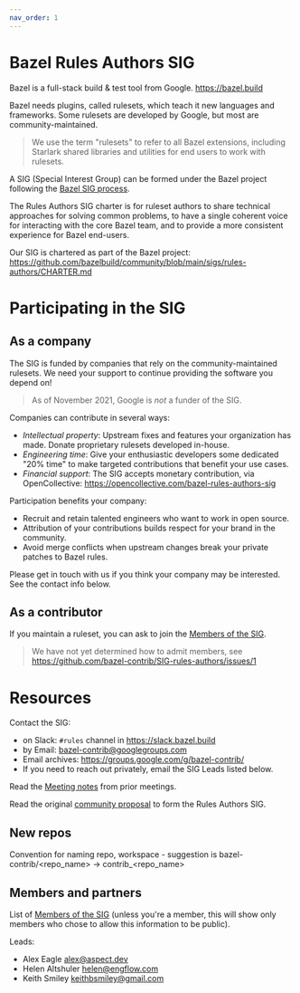 ```yaml
---
nav_order: 1
---
```


# Bazel Rules Authors SIG

Bazel is a full-stack build & test tool from Google. <https://bazel.build>

Bazel needs plugins, called rulesets, which teach it new languages and frameworks.
Some rulesets are developed by Google, but most are community-maintained.

> We use the term "rulesets" to refer to all Bazel extensions,
> including Starlark shared libraries and utilities for end users to work with rulesets.

A SIG (Special Interest Group) can be formed under the Bazel project following the [Bazel SIG process].

The Rules Authors SIG charter is for ruleset authors
to share technical approaches for solving common problems,
to have a single coherent voice for interacting with the core Bazel team, and
to provide a more consistent experience for Bazel end-users.

Our SIG is chartered as part of the Bazel project:
<https://github.com/bazelbuild/community/blob/main/sigs/rules-authors/CHARTER.md>

# Participating in the SIG

## As a company

The SIG is funded by companies that rely on the community-maintained rulesets.
We need your support to continue providing the software you depend on!

> As of November 2021, Google is _not_ a funder of the SIG.

Companies can contribute in several ways:

- _Intellectual property_: Upstream fixes and features your organization has made. Donate proprietary rulesets developed in-house.
- _Engineering time_: Give your enthusiastic developers some dedicated "20% time" to make targeted contributions that benefit your use cases.
- _Financial support_: The SIG accepts monetary contribution, via OpenCollective: <https://opencollective.com/bazel-rules-authors-sig>

Participation benefits your company:

- Recruit and retain talented engineers who want to work in open source.
- Attribution of your contributions builds respect for your brand in the community.
- Avoid merge conflicts when upstream changes break your private patches to Bazel rules.

Please get in touch with us if you think your company may be interested. See the contact info below.

## As a contributor

If you maintain a ruleset, you can ask to join the [Members of the SIG].

> We have not yet determined how to admit members, see <https://github.com/bazel-contrib/SIG-rules-authors/issues/1>

# Resources

Contact the SIG:

- on Slack: `#rules` channel in <https://slack.bazel.build>
- by Email: bazel-contrib@googlegroups.com
- Email archives: <https://groups.google.com/g/bazel-contrib/>
- If you need to reach out privately, email the SIG Leads listed below.

Read the [Meeting notes] from prior meetings.

Read the original [community proposal] to form the Rules Authors SIG.

## New repos

Convention for naming repo, workspace - suggestion is bazel-contrib/<repo_name> -> contrib_<repo_name>

## Members and partners

List of [Members of the SIG] (unless you're a member, this will show only members who chose to allow this information to be public).

Leads:

- Alex Eagle <alex@aspect.dev>
- Helen Altshuler <helen@engflow.com>
- Keith Smiley <keithbsmiley@gmail.com>

[community proposal]: https://github.com/bazelbuild/proposals/blob/main/designs/2021-08-10-rules-authors-sig.md
[meeting notes]: https://docs.google.com/document/d/1YGCYAGLzTfqSOgRFVsB8hDz-kEoTgTEKKp9Jd07TJ5c/edit#
[members of the sig]: https://github.com/orgs/bazel-contrib/people
[bazel sig process]: http://bazel.build/sig.html
